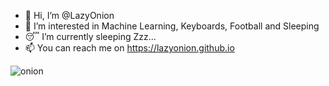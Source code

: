 - 👋 Hi, I’m @LazyOnion
- 👀 I’m interested in Machine Learning, Keyboards, Football and Sleeping
- 😴 I’m currently sleeping Zzz...
- 📫 You can reach me on https://lazyonion.github.io

![onion](https://user-images.githubusercontent.com/93063038/194556273-df501d30-8a6e-4b0d-9107-9387fb7eca37.png)

<!---
PunchIine/PunchIine is a ✨ special ✨ repository because its `README.md` (this file) appears on your GitHub profile.
You can click the Preview link to take a look at your changes.
--->
